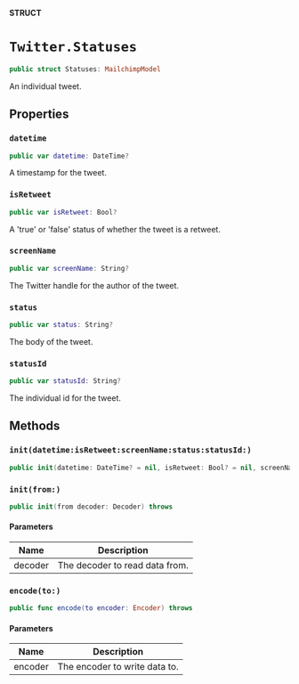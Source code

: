 **STRUCT**

# `Twitter.Statuses`

```swift
public struct Statuses: MailchimpModel
```

An individual tweet.

## Properties
### `datetime`

```swift
public var datetime: DateTime?
```

A timestamp for the tweet.

### `isRetweet`

```swift
public var isRetweet: Bool?
```

A 'true' or 'false' status of whether the tweet is a retweet.

### `screenName`

```swift
public var screenName: String?
```

The Twitter handle for the author of the tweet.

### `status`

```swift
public var status: String?
```

The body of the tweet.

### `statusId`

```swift
public var statusId: String?
```

The individual id for the tweet.

## Methods
### `init(datetime:isRetweet:screenName:status:statusId:)`

```swift
public init(datetime: DateTime? = nil, isRetweet: Bool? = nil, screenName: String? = nil, status: String? = nil, statusId: String? = nil)
```

### `init(from:)`

```swift
public init(from decoder: Decoder) throws
```

#### Parameters

| Name | Description |
| ---- | ----------- |
| decoder | The decoder to read data from. |

### `encode(to:)`

```swift
public func encode(to encoder: Encoder) throws
```

#### Parameters

| Name | Description |
| ---- | ----------- |
| encoder | The encoder to write data to. |